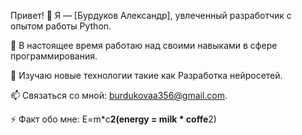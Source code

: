 
Привет! 👋
Я — [Бурдуков Александр], увлеченный разработчик с опытом работы Python.

🔭 В настоящее время работаю над своими навыками в сфере программирования.

🌱 Изучаю новые технологии такие как Разработка нейросетей.

📫 Связаться со мной: burdukovaa356@gmail.com.

⚡ Факт обо мне: E=m*c**2(energy = milk * coffe**2)
